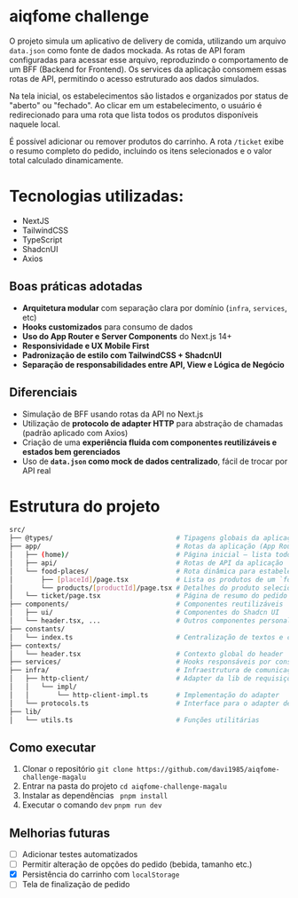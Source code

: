 # aiqfome challenge

O projeto simula um aplicativo de delivery de comida, utilizando um arquivo `data.json` como fonte de dados mockada. As rotas de API foram configuradas para acessar esse arquivo, reproduzindo o comportamento de um BFF (Backend for Frontend). Os services da aplicação consomem essas rotas de API, permitindo o acesso estruturado aos dados simulados.

Na tela inicial, os estabelecimentos são listados e organizados por status de "aberto" ou "fechado". Ao clicar em um estabelecimento, o usuário é redirecionado para uma rota que lista todos os produtos disponíveis naquele local.

É possível adicionar ou remover produtos do carrinho. A rota `/ticket` exibe o resumo completo do pedido, incluindo os itens selecionados e o valor total calculado dinamicamente.

# Tecnologias utilizadas:

- NextJS
- TailwindCSS
- TypeScript
- ShadcnUI
- Axios

## Boas práticas adotadas

- **Arquitetura modular** com separação clara por domínio (`infra`, `services`, etc)
- **Hooks customizados** para consumo de dados
- **Uso do App Router e Server Components** do Next.js 14+
- **Responsividade e UX Mobile First**
- **Padronização de estilo com TailwindCSS + ShadcnUI**
- **Separação de responsabilidades entre API, View e Lógica de Negócio**

## Diferenciais

- Simulação de BFF usando rotas da API no Next.js
- Utilização de **protocolo de adapter HTTP** para abstração de chamadas (padrão aplicado com Axios)
- Criação de uma **experiência fluida com componentes reutilizáveis e estados bem gerenciados**
- Uso de **`data.json` como mock de dados centralizado**, fácil de trocar por API real

# Estrutura do projeto

```bash
src/
├── @types/                               # Tipagens globais da aplicação
├── app/                                  # Rotas da aplicação (App Router do Next.js)
│   ├── (home)/                           # Página inicial — lista todos os `foodPlaces`
│   ├── api/                              # Rotas de API da aplicação
│   └── food-places/                      # Rota dinâmica para estabelecimentos
│       ├── [placeId]/page.tsx            # Lista os produtos de um `foodPlace`
│       └── products/[productId]/page.tsx # Detalhes do produto selecionado
│   └── ticket/page.tsx                   # Página de resumo do pedido (ticket)
├── components/                           # Componentes reutilizáveis
│   ├── ui/                               # Componentes do Shadcn UI
│   └── header.tsx, ...                   # Outros componentes personalizados
├── constants/
│   └── index.ts                          # Centralização de textos e constantes
├── contexts/
│   └── header.tsx                        # Contexto global do header
├── services/                             # Hooks responsáveis por consumir as rotas de API
├── infra/                                # Infraestrutura de comunicação
│   ├── http-client/                      # Adapter da lib de requisições (axios)
│   │   └── impl/
│   │       └── http-client-impl.ts       # Implementação do adapter
│   └── protocols.ts                      # Interface para o adapter de requisições
├── lib/
│   └── utils.ts                          # Funções utilitárias
```

## Como executar

1. Clonar o repositório
   `git clone https://github.com/davi1985/aiqfome-challenge-magalu`
2. Entrar na pasta do projeto
   `cd aiqfome-challenge-magalu`
3. Instalar as dependências
   ` pnpm install`
4. Executar o comando `dev`
   `pnpm run dev`

## Melhorias futuras

- [ ] Adicionar testes automatizados
- [ ] Permitir alteração de opções do pedido (bebida, tamanho etc.)
- [x] Persistência do carrinho com `localStorage`
- [ ] Tela de finalização de pedido
